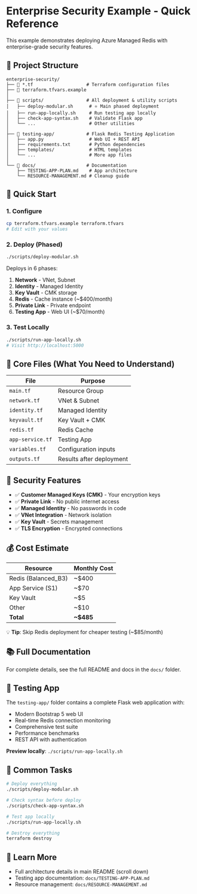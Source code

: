 # Enterprise Security Example - Quick Reference

This example demonstrates deploying Azure Managed Redis with enterprise-grade security features.

## 📁 Project Structure

```
enterprise-security/
├── 📄 *.tf                    # Terraform configuration files
├── 📄 terraform.tfvars.example
│
├── 📁 scripts/                # All deployment & utility scripts
│   ├── deploy-modular.sh      # ⭐ Main phased deployment
│   ├── run-app-locally.sh     # Run testing app locally
│   ├── check-app-syntax.sh    # Validate Flask app
│   └── ...                    # Other utilities
│
├── 📁 testing-app/            # Flask Redis Testing Application
│   ├── app.py                 # Web UI + REST API
│   ├── requirements.txt       # Python dependencies
│   ├── templates/             # HTML templates
│   └── ...                    # More app files
│
└── 📁 docs/                   # Documentation
    ├── TESTING-APP-PLAN.md    # App architecture
    └── RESOURCE-MANAGEMENT.md # Cleanup guide
```

## 🚀 Quick Start

### 1. Configure
```bash
cp terraform.tfvars.example terraform.tfvars
# Edit with your values
```

### 2. Deploy (Phased)
```bash
./scripts/deploy-modular.sh
```

Deploys in 6 phases:
1. **Network** - VNet, Subnet
2. **Identity** - Managed Identity
3. **Key Vault** - CMK storage
4. **Redis** - Cache instance (~$400/month)
5. **Private Link** - Private endpoint
6. **Testing App** - Web UI (~$70/month)

### 3. Test Locally
```bash
./scripts/run-app-locally.sh
# Visit http://localhost:5000
```

## 🎯 Core Files (What You Need to Understand)

| File | Purpose |
|------|---------|
| `main.tf` | Resource Group |
| `network.tf` | VNet & Subnet |
| `identity.tf` | Managed Identity |
| `keyvault.tf` | Key Vault + CMK |
| `redis.tf` | Redis Cache |
| `app-service.tf` | Testing App |
| `variables.tf` | Configuration inputs |
| `outputs.tf` | Results after deployment |

## 🔐 Security Features

- ✅ **Customer Managed Keys (CMK)** - Your encryption keys
- ✅ **Private Link** - No public internet access
- ✅ **Managed Identity** - No passwords in code
- ✅ **VNet Integration** - Network isolation
- ✅ **Key Vault** - Secrets management
- ✅ **TLS Encryption** - Encrypted connections

## 💰 Cost Estimate

| Resource | Monthly Cost |
|----------|-------------|
| Redis (Balanced_B3) | ~$400 |
| App Service (S1) | ~$70 |
| Key Vault | ~$5 |
| Other | ~$10 |
| **Total** | **~$485** |

💡 **Tip**: Skip Redis deployment for cheaper testing (~$85/month)

## 📚 Full Documentation

For complete details, see the full README and docs in the `docs/` folder.

## 🧪 Testing App

The `testing-app/` folder contains a complete Flask web application with:
- Modern Bootstrap 5 web UI
- Real-time Redis connection monitoring
- Comprehensive test suite
- Performance benchmarks
- REST API with authentication

**Preview locally**: `./scripts/run-app-locally.sh`

## 🔧 Common Tasks

```bash
# Deploy everything
./scripts/deploy-modular.sh

# Check syntax before deploy
./scripts/check-app-syntax.sh

# Test app locally
./scripts/run-app-locally.sh

# Destroy everything
terraform destroy
```

## 📖 Learn More

- Full architecture details in main README (scroll down)
- Testing app documentation: `docs/TESTING-APP-PLAN.md`
- Resource management: `docs/RESOURCE-MANAGEMENT.md`
